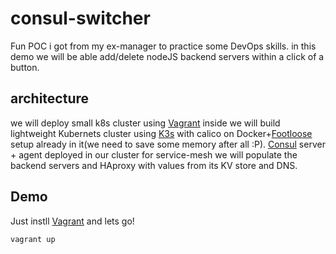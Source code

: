 # consul-switcher
Fun POC i got from my ex-manager to practice some DevOps skills.
in this demo we will be able add/delete nodeJS backend servers within a click of a button.
## architecture
we will deploy small k8s cluster using [Vagrant](https://www.vagrantup.com/) inside we will build lightweight Kubernets cluster using [K3s](https://k3s.io/) with calico on Docker+[Footloose](https://github.com/weaveworks/footloose) setup already in it(we need to save some memory after all :P).
[Consul](https://www.consul.io/) server + agent deployed in our cluster for service-mesh we will populate the backend servers and HAproxy with values from its KV store and DNS.
## Demo
Just instll [Vagrant](https://www.vagrantup.com/) and lets go!

```
vagrant up
```
